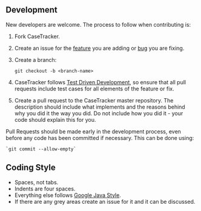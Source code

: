 Development
-----------

New developers are welcome. The process to follow when contributing is:

1. Fork CaseTracker.
1. Create an issue for the [feature](https://github.com/paddatrapper/CaseTracker/issues/new?labels%5B%5D=enhancement)
   you are adding or [bug](https://github.com/paddatrapper/CaseTracker/issues/new?labels%5B%5D=bug) you are fixing.
1. Create a branch:

    `git checkout -b <branch-name>`

1. CaseTracker follows [Test Driven Development](http://en.wikipedia.org/wiki/Test-driven_development),
   so ensure that all pull requests include test cases for all elements of the
   feature or fix.
1. Create a pull request to the CaseTracker master repository. The description
   should include what implements and the reasons behind why you did it the way
   you did. Do not include how you did it - your code should explain this for
   you.

Pull Requests should be made early in the development process, even before any
code has been committed if necessary. This can be done using:

    `git commit --allow-empty`

Coding Style
------------

* Spaces, not tabs.
* Indents are four spaces.
* Everything else follows [Google Java Style](https://google-styleguide.googlecode.com/svn/trunk/javaguide.html).
* If there are any grey areas create an issue for it and it can be discussed.
